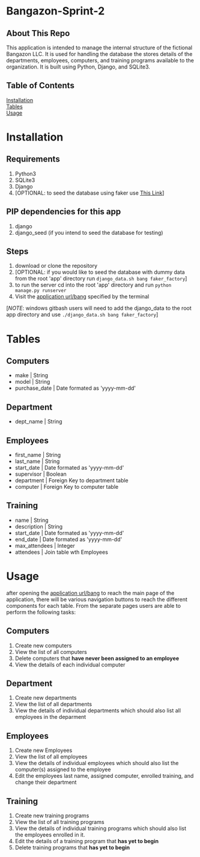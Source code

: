 # Bangazon-Sprint-2

## About This Repo

This application is intended to manage the internal structure of the fictional Bangazon LLC. It is used for handling the database the stores details of the departments, employees, computers, and training programs available to the organization. It is built using Python, Django, and SQLite3.

## Table of Contents

[Installation](#Installation) <br>
[Tables](#Tables) <br>
[Usage](#Usage) <br>


# Installation

## Requirements
1. Python3
1. SQLite3
1. Django
1. [OPTIONAL: to seed the database using faker use [This Link](https://github.com/nashville-software-school/bangazon-llc/blob/ef4cb16ed7fb5ee5141a58cfbece67a7fdf8e673/DB_RESET_SEED_SYSTEM.md "Seeder Instructions")]

## PIP dependencies for this app
1. django
1. django_seed (if you intend to seed the database for testing)

## Steps
1. download or clone the repository
1. [OPTIONAL: if you would like to seed the database with dummy data from the root 'app' directory run `django_data.sh bang faker_factory`]
1. to run the server cd into the root 'app' directory and run `python manage.py runserver`
1. Visit the [application url/bang](http://127.0.0.1:8000/bang/ "Default Django local URL") specified by the terminal

[*NOTE*: windows gitbash users will need to add the django_data to the root app directory and use `./django_data.sh bang faker_factory`] 

# Tables

## Computers
* make | String
* model | String
* purchase_date | Date formated as 'yyyy-mm-dd'

## Department
* dept_name | String

## Employees
* first_name | String
* last_name | String
* start_date | Date formated as 'yyyy-mm-dd'
* supervisor | Boolean
* department | Foreign Key to department table
* computer | Foreign Key to computer table

## Training
* name | String
* description | String
* start_date | Date formated as 'yyyy-mm-dd'
* end_date | Date formated as 'yyyy-mm-dd'
* max_attendees | Integer
* attendees | Join table wth Employees

# Usage
after opening the [application url/bang](http://127.0.0.1:8000/bang/ "Default Django local URL") to reach the main page of the application, there will be various navigation buttons to reach the different components for each table. From the separate pages users are able to perform the following tasks:

## Computers
1. Create new computers
1. View the list of all computers
1. Delete computers that **have never been assigned to an employee**
1. View the details of each individual computer

## Department
1. Create new departments
1. View the list of all departments
1. View the details of individual departments which should also list all employees in the deparment

## Employees
1. Create new Employees
1. View the list of all employees
1. View the details of individual employees which should also list the computer(s) assigned to the employee
1. Edit the employees last name, assigned computer, enrolled training, and change their department

## Training
1. Create new training programs
1. View the list of all training programs
1. View the details of individual training programs which should also list the employees enrolled in it.
1. Edit the details of a training program that **has yet to begin**
1. Delete training programs that **has yet to begin**